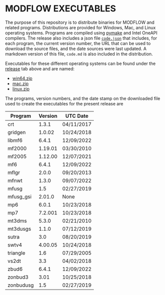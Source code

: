 # MODFLOW EXECUTABLES

The purpose of this repository is to distribute binaries for MODFLOW and related programs. Distributions are provided for Windows, Mac, and Linux operating systems. Programs are compiled using [pymake](https://github.com/modflowpy/pymake) and Intel OneAPI compilers. The release also includes a json file [`code.json`](https://github.com/MODFLOW-USGS/executables/releases/latest/download/code.json) that includes, for each program, the current version number, the URL that can be used to download the source files, and the date sources were last updated. A markdown version of this file, `code.md` is also included in the distribution.

Executables for these different operating systems can be found under the [release](https://github.com/MODFLOW-USGS/executables/releases) tab above and are named:

* [win64.zip](https://github.com/MODFLOW-USGS/executables/releases/latest/download/win64.zip)
* [mac.zip](https://github.com/MODFLOW-USGS/executables/releases/latest/download/mac.zip)
* [linux.zip](https://github.com/MODFLOW-USGS/executables/releases/latest/download/linux.zip)

The programs, version numbers, and the date stamp on the downloaded file used to create the executables for the present release are

| Program | Version | UTC Date |
| ------- | ------- | ---- |
| crt | 1.3.1 | 04/11/2017 |
| gridgen | 1.0.02 | 10/24/2018 |
| libmf6 | 6.4.1 | 12/09/2022 |
| mf2000 | 1.19.01 | 03/30/2010 |
| mf2005 | 1.12.00 | 12/07/2021 |
| mf6 | 6.4.1 | 12/09/2022 |
| mflgr | 2.0.0 | 09/20/2013 |
| mfnwt | 1.3.0 | 09/07/2022 |
| mfusg | 1.5 | 02/27/2019 |
| mfusg_gsi | 2.01.0 | None |
| mp6 | 6.0.1 | 10/23/2018 |
| mp7 | 7.2.001 | 10/23/2018 |
| mt3dms | 5.3.0 | 02/21/2010 |
| mt3dusgs | 1.1.0 | 07/12/2019 |
| sutra | 3.0 | 08/20/2019 |
| swtv4 | 4.00.05 | 10/24/2018 |
| triangle | 1.6 | 07/29/2005 |
| vs2dt | 3.3 | 04/02/2018 |
| zbud6 | 6.4.1 | 12/09/2022 |
| zonbud3 | 3.01 | 10/25/2018 |
| zonbudusg | 1.5 | 02/27/2019 |

